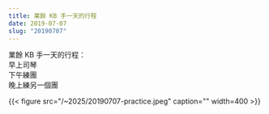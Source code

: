 ```yaml
---
title: 業餘 KB 手一天的行程
date: 2019-07-07
slug: "20190707"
---
```


業餘 KB 手一天的行程：\
早上司琴\
下午練團\
晚上練另一個團

{{< figure src="/~2025/20190707-practice.jpeg" caption="" width=400 >}}
